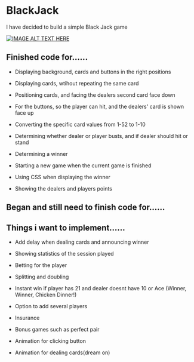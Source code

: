 # BlackJack

I have decided to build a simple Black Jack game

[![IMAGE ALT TEXT HERE](https://img.youtube.com/vi/lcaFItwoGbk/0.jpg)](https://www.youtube.com/watch?v=lcaFItwoGbk)

## Finished code for......

* Displaying background, cards and buttons in the right positions

* Displaying cards, wtihout repeating the same card

* Positioning cards, and facing the dealers second card face down

* For the buttons, so the player can hit, and the dealers' card is shown face up 

* Converting the specific card values from 1-52 to 1-10

* Determining whether dealer or player busts, and if dealer should hit or stand

* Determining a winner

* Starting a new game when the current game is finished

* Using CSS when displaying the winner

* Showing the dealers and players points

## Began and still need to finish code for......


## Things i want to implement......

* Add delay when dealing cards and announcing winner

* Showing statistics of the session played 

* Betting for the player

* Splitting and doubling

* Instant win if player has 21 and dealer doesnt have 10 or Ace (Winner, Winner, Chicken Dinner!)

* Option to add several players

* Insurance

* Bonus games such as perfect pair

* Animation for clicking button

* Animation for dealing cards(dream on)
